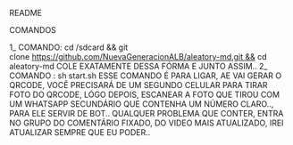 README

COMANDOS

1_ COMANDO:
cd /sdcard && git clone https://github.com/NuevaGeneracionALB/aleatory-md.git && cd aleatory-md
COLE EXATAMENTE DESSA FÓRMA E JUNTO ASSIM..
2_ COMANDO :
sh start.sh
ESSE COMANDO É PARA LIGAR, AE VAI GERAR O QRCODE, VOCÊ PRECISARÁ DE UM SEGUNDO CELULAR PARA TIRAR FOTO DO QRCODE, LÓGO DEPOIS, ESCANEAR A FOTO QUE TIROU COM UM WHATSAPP SECUNDÁRIO QUE CONTENHA UM NÚMERO CLARO.., PARA ELE SERVIR DE BOT..
QUALQUER PROBLEMA QUE CONTER, ENTRA NO GRUPO DO COMENTÁRIO FIXADO, DO VIDEO MAIS ATUALIZADO, IREI ATUALIZAR SEMPRE QUE EU PODER..
